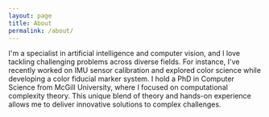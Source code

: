 ```yaml
---
layout: page
title: About
permalink: /about/
---
```


I'm a specialist in artificial intelligence and computer vision, and I love tackling challenging problems across diverse fields. For instance, I've recently worked on IMU sensor calibration and explored color science while developing a color fiducial marker system. I hold a PhD in Computer Science from McGill University, where I focused on computational complexity theory. This unique blend of theory and hands-on experience allows me to deliver innovative solutions to complex challenges.